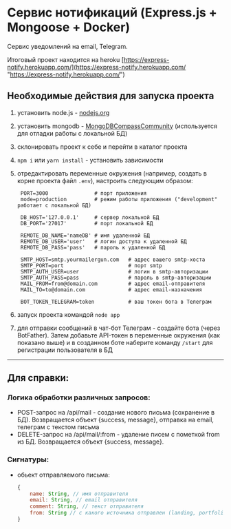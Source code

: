 # Сервис нотификаций (Express.js + Mongoose + Docker)
Сервис уведомлений на email, Telegram.

Итоговый проект находится на heroku [https://express-notify.herokuapp.com/](https://express-notify.herokuapp.com/ "https://express-notify.herokuapp.com/")

## Необходимые действия для запуска проекта

1. установить node.js - [nodejs.org](https://nodejs.org/ "Node.JS")
2. установить mongodb - [MongoDBCompassCommunity](https://www.mongodb.com/download-center/compass "MongoDB Compass") (используется для отладки работы с локальной БД)
3. cклонировать проект к себе и перейти в каталог проекта
4. `npm i` или `yarn install` - установить зависимости
5. отредактировать переменные окружения (например, создать в корне проекта файл `.env`), настроить следующим образом:  
   
   ```dotnetcli
    PORT=3000               # порт приложения
    mode=production         # режим работы приложения ("development" работает с локальной БД)

    DB_HOST='127.0.0.1'     # сервер локальной БД
    DB_PORT='27017'         # порт локальной БД

    REMOTE_DB_NAME='nameDB' # имя удаленной БД
    REMOTE_DB_USER='user'   # логин доступа к удаленной БД
    REMOTE_DB_PASS='pass'   # пароль к удаленной БД

    SMTP_HOST=smtp.yourmailergun.com   # адрес вашего smtp-хоста
    SMTP_PORT=port                     # порт smtp
    SMTP_AUTH_USER=user                # логин в smtp-авторизации
    SMTP_AUTH_PASS=pass                # пароль в smtp-авторизации
    MAIL_FROM=from@domain.com          # адрес email-отправителя
    MAIL_TO=to@domain.com              # адрес email-назначения 

    BOT_TOKEN_TELEGRAM=token           # ваш токен бота в Телеграм
   ```

6. запуск проекта командой `node app`
7. для отправки сообщений в чат-бот Телеграм - создайте бота (через BotFather). Затем добавьте API-токен в переменные окружения (как показано выше) и в созданном боте наберите команду `/start` для регистрации пользователя в БД

---
## Для справки:

### Логика обработки различных запросов:
   - POST-запрос на /api/mail - создание нового письма (сохранение в БД). Возвращается объект {success, message}, отправка на email, телеграм с текстом письма
   - DELETE-запрос на /api/mail/:from - удаление писем с пометкой from из БД. Возвращается объект {success, message}.
   
### Сигнатуры:

   - обьект отправляемого письма:

        ```javascript
        {
            name: String, // имя отправителя
            email: String, // email отправителя
            comment: String, // текст отправителя
            from: String // с какого источника отправлен (landing, portfolio, service и т.п.)
        }
        ```
